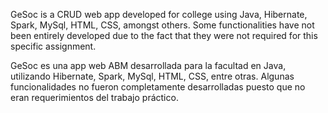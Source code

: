 GeSoc is a CRUD web app developed for college using Java, Hibernate, Spark, MySql, HTML, CSS, amongst others. Some functionalities have not been entirely developed due to the fact that they were not required for this specific assignment.

GeSoc es una app web ABM desarrollada para la facultad en Java, utilizando Hibernate, Spark, MySql, HTML, CSS, entre otras. Algunas funcionalidades no fueron completamente desarrolladas puesto que no eran requerimientos del trabajo práctico.
